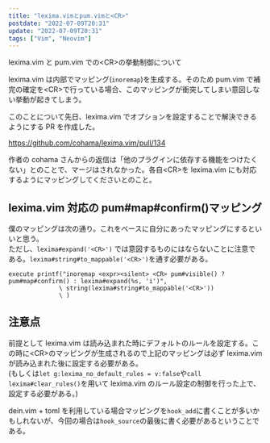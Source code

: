 ```yaml
---
title: "lexima.vimとpum.vimと<CR>"
postdate: "2022-07-09T20:31"
update: "2022-07-09T20:31"
tags: ["Vim", "Neovim"]
---
```


lexima.vim と pum.vim での\<CR\>の挙動制御について

lexima.vim は内部でマッピング(`inoremap`)を生成する。そのため pum.vim で補完の確定を\<CR\>で行っている場合、このマッピングが衝突してしまい意図しない挙動が起きてしまう。

このことについて先日、lexima.vim でオプションを設定することで解決できるようにする PR を作成した。

https://github.com/cohama/lexima.vim/pull/134

作者の cohama さんからの返信は「他のプラグインに依存する機能をつけたくない」とのことで、マージはされなかった。各自\<CR\>を lexima.vim にも対応するようにマッピングしてくださいとのこと。

## lexima.vim 対応の pum#map#confirm()マッピング

僕のマッピングは次の通り。これをベースに自分にあったマッピングにするといいと思う。  
ただし、`lexima#expand('<CR>')` では意図するものにはならないことに注意である。`lexima#string#to_mappable('<CR>')`を通す必要がある。

```vim
execute printf("inoremap <expr><silent> <CR> pum#visible() ? pum#map#confirm() : lexima#expand(%s, 'i')",
              \ string(lexima#string#to_mappable('<CR>'))
              \ )
```

## 注意点

前提として lexima.vim は読み込まれた時にデフォルトのルールを設定する。この時に\<CR\>のマッピングが生成されるので上記のマッピングは必ず lexima.vim が読み込まれた後に設定する必要がある。  
(もしくは`let g:lexima_no_default_rules = v:false`や`call lexima#clear_rules()`を用いて lexima.vim のルール設定の制御を行った上で、設定する必要がある。)

dein.vim + toml を利用している場合マッピングを`hook_add`に書くことが多いかもしれないが、今回の場合は`hook_source`の最後に書く必要があるということである。
